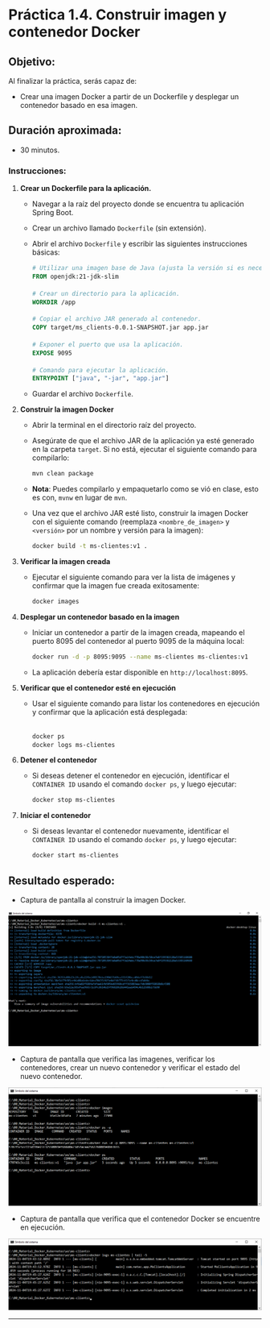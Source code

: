 # Práctica 1.4. Construir imagen y contenedor Docker

## Objetivo:

Al finalizar la práctica, serás capaz de:

- Crear una imagen Docker a partir de un Dockerfile y desplegar un contenedor basado en esa imagen.

## Duración aproximada:

- 30 minutos.

### Instrucciones:

1. **Crear un Dockerfile para la aplicación.**

   - Navegar a la raíz del proyecto donde se encuentra tu aplicación Spring Boot.

   - Crear un archivo llamado `Dockerfile` (sin extensión).
   
   - Abrir el archivo `Dockerfile` y escribir las siguientes instrucciones básicas:

     ```dockerfile
     # Utilizar una imagen base de Java (ajusta la versión si es necesario).
     FROM openjdk:21-jdk-slim

     # Crear un directorio para la aplicación.
     WORKDIR /app

     # Copiar el archivo JAR generado al contenedor.
     COPY target/ms_clients-0.0.1-SNAPSHOT.jar app.jar

     # Exponer el puerto que usa la aplicación.
     EXPOSE 9095

     # Comando para ejecutar la aplicación.
     ENTRYPOINT ["java", "-jar", "app.jar"]
     ```

   - Guardar el archivo `Dockerfile`.

2. **Construir la imagen Docker**

   - Abrir la terminal en el directorio raíz del proyecto.

   - Asegúrate de que el archivo JAR de la aplicación ya esté generado en la carpeta `target`. Si no está, ejecutar el siguiente comando para compilarlo:

     ```bash
     mvn clean package
     ```

    - **Nota**: Puedes compilarlo y empaquetarlo como se vió en clase, esto es con, `mvnw` en lugar de `mvn`.

   - Una vez que el archivo JAR esté listo, construir la imagen Docker con el siguiente comando (reemplaza `<nombre_de_imagen>` y `<versión>` por un nombre y versión para la imagen):

     ```bash
     docker build -t ms-clientes:v1 .
     ```
     
3. **Verificar la imagen creada**

   - Ejecutar el siguiente comando para ver la lista de imágenes y confirmar que la imagen fue creada exitosamente:

     ```bash
     docker images
     ```

4. **Desplegar un contenedor basado en la imagen**

   - Iniciar un contenedor a partir de la imagen creada, mapeando el puerto 8095 del contenedor al puerto 9095 de la máquina local:

     ```bash
     docker run -d -p 8095:9095 --name ms-clientes ms-clientes:v1
     ```

   - La aplicación debería estar disponible en `http://localhost:8095`.

5. **Verificar que el contenedor esté en ejecución**

   - Usar el siguiente comando para listar los contenedores en ejecución y confirmar que la aplicación está desplegada:

     ```bash

     docker ps
     docker logs ms-clientes
     ```

6. **Detener el contenedor**

   - Si deseas detener el contenedor en ejecución, identificar el `CONTAINER ID` usando el comando `docker ps`, y luego ejecutar:

     ```bash
     docker stop ms-clientes
     ```

7. **Iniciar el contenedor**

   - Si deseas levantar el contenedor nuevamente, identificar el `CONTAINER ID` usando el comando `docker ps`, y luego ejecutar:

     ```bash
     docker start ms-clientes
     ```

## Resultado esperado:

- Captura de pantalla al construir la imagen Docker.

![docker build](../images/u1_4_1.png)

- Captura de pantalla que verifica las imagenes, verificar los contenedores, crear un nuevo contenedor y verificar el estado del nuevo contenedor.

![docker build](../images/u1_4_2.png)

- Captura de pantalla que verifica que el contenedor Docker se encuentre en ejecución.

![docker build](../images/u1_4_3.png)

---

